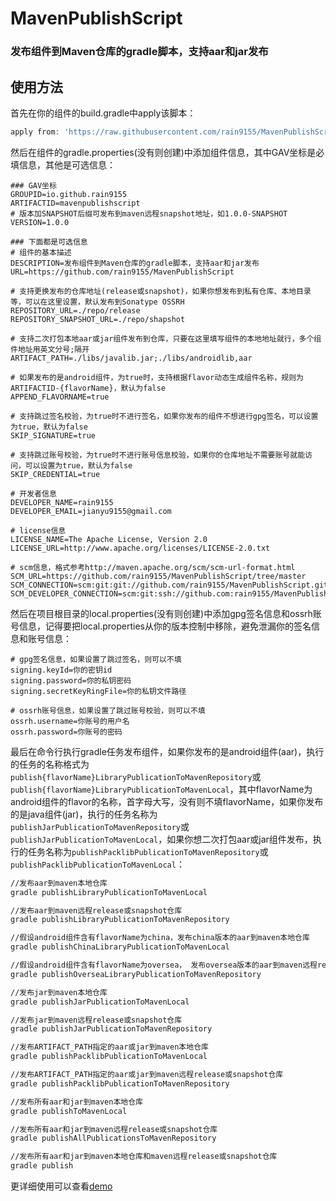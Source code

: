 # MavenPublishScript
### 发布组件到Maven仓库的gradle脚本，支持aar和jar发布

## 使用方法
首先在你的组件的build.gradle中apply该脚本：
```groovy
apply from: 'https://raw.githubusercontent.com/rain9155/MavenPublishScript/main/script/publication.gradle'
```
然后在组件的gradle.properties(没有则创建)中添加组件信息，其中GAV坐标是必填信息，其他是可选信息：
```
### GAV坐标
GROUPID=io.github.rain9155
ARTIFACTID=mavenpublishscript
# 版本加SNAPSHOT后缀可发布到maven远程snapshot地址，如1.0.0-SNAPSHOT
VERSION=1.0.0

### 下面都是可选信息
# 组件的基本描述
DESCRIPTION=发布组件到Maven仓库的gradle脚本，支持aar和jar发布
URL=https://github.com/rain9155/MavenPublishScript

# 支持更换发布的仓库地址(release或snapshot)，如果你想发布到私有仓库、本地目录等，可以在这里设置，默认发布到Sonatype OSSRH
REPOSITORY_URL=./repo/release
REPOSITORY_SNAPSHOT_URL=./repo/shapshot

# 支持二次打包本地aar或jar组件发布到仓库，只要在这里填写组件的本地地址就行，多个组件地址用英文分号;隔开
ARTIFACT_PATH=./libs/javalib.jar;./libs/androidlib,aar

# 如果发布的是android组件，为true时，支持根据flavor动态生成组件名称，规则为ARTIFACTID-{flavorName}，默认为false
APPEND_FLAVORNAME=true

# 支持跳过签名校验，为true时不进行签名，如果你发布的组件不想进行gpg签名，可以设置为true，默认为false
SKIP_SIGNATURE=true

# 支持跳过账号校验，为true时不进行账号信息校验，如果你的仓库地址不需要账号就能访问，可以设置为true，默认为false
SKIP_CREDENTIAL=true

# 开发者信息
DEVELOPER_NAME=rain9155
DEVELOPER_EMAIL=jianyu9155@gmail.com

# license信息
LICENSE_NAME=The Apache License, Version 2.0
LICENSE_URL=http://www.apache.org/licenses/LICENSE-2.0.txt

# scm信息，格式参考http://maven.apache.org/scm/scm-url-format.html
SCM_URL=https://github.com/rain9155/MavenPublishScript/tree/master
SCM_CONNECTION=scm:git:git://github.com/rain9155/MavenPublishScript.git
SCM_DEVELOPER_CONNECTION=scm:git:ssh://github.com:rain9155/MavenPublishScript.git
```
然后在项目根目录的local.properties(没有则创建)中添加gpg签名信息和ossrh账号信息，记得要把local.properties从你的版本控制中移除，避免泄漏你的签名信息和账号信息：
```
# gpg签名信息，如果设置了跳过签名，则可以不填
signing.keyId=你的密钥id
signing.password=你的私钥密码
signing.secretKeyRingFile=你的私钥文件路径

# ossrh账号信息，如果设置了跳过账号校验，则可以不填
ossrh.username=你账号的用户名
ossrh.password=你账号的密码
```
最后在命令行执行gradle任务发布组件，如果你发布的是android组件(aar)，执行的任务的名称格式为`publish{flavorName}LibraryPublicationToMavenRepository`或`publish{flavorName}LibraryPublicationToMavenLocal`，其中flavorName为android组件的flavor的名称，首字母大写，没有则不填flavorName，如果你发布的是java组件(jar)，执行的任务名称为`publishJarPublicationToMavenRepository`或`publishJarPublicationToMavenLocal`，如果你想二次打包aar或jar组件发布，执行的任务名称为`publishPacklibPublicationToMavenRepository`或`publishPacklibPublicationToMavenLocal`：
```bash
//发布aar到maven本地仓库
gradle publishLibraryPublicationToMavenLocal

//发布aar到maven远程release或snapshot仓库
gradle publishLibraryPublicationToMavenRepository

//假设android组件含有flavorName为china，发布china版本的aar到maven本地仓库
gradle publishChinaLibraryPublicationToMavenLocal

//假设android组件含有flavorName为oversea， 发布oversea版本的aar到maven远程release或snapshot仓库
gradle publishOverseaLibraryPublicationToMavenRepository

//发布jar到maven本地仓库
gradle publishJarPublicationToMavenLocal

//发布jar到maven远程release或snapshot仓库
gradle publishJarPublicationToMavenRepository

//发布ARTIFACT_PATH指定的aar或jar到maven本地仓库
gradle publishPacklibPublicationToMavenLocal

//发布ARTIFACT_PATH指定的aar或jar到maven远程release或snapshot仓库
gradle publishPacklibPublicationToMavenRepository

//发布所有aar和jar到maven本地仓库
gradle publishToMavenLocal

//发布所有aar和jar到maven远程release或snapshot仓库
gradle publishAllPublicationsToMavenRepository

//发布所有aar和jar到maven本地仓库和maven远程release或snapshot仓库
gradle publish
```
更详细使用可以查看[demo](https://github.com/rain9155/MavenPublishScript/tree/main/demo)
